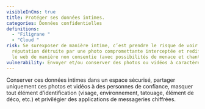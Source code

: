 ```yaml
---
visibleInCms: true
title: Protéger ses données intimes.
categories: Données confidentielles
definitions:
  - "Filigrane "
  - "Cloud "
risk: Se surexposer de manière intime, c’est prendre le risque de voir sa
  réputation détruite par une photo compromettante interceptée et rediffusée sur
  le web de manière non consentie (avec possibilités de menace et chantage).
vulnerability: Envoyer et/ou conserver des photos ou vidéos à caractère sexuel.
---
```

<!--StartFragment-->

Conserver ces données intimes dans un espace sécurisé, partager uniquement ces photos et vidéos à des personnes de confiance, masquer tout élément d’identification (visage, environnement, tatouage, élément de déco, etc.) et privilégier des applications de messageries chiffrées.

<!--EndFragment-->
